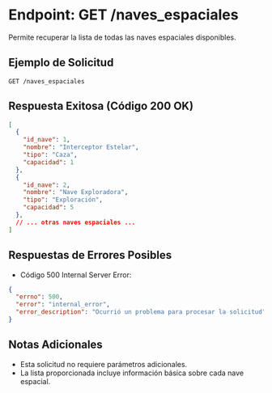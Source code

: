 # Endpoint: GET /naves_espaciales

Permite recuperar la lista de todas las naves espaciales disponibles.


## Ejemplo de Solicitud
```http
GET /naves_espaciales
```

## Respuesta Exitosa (Código 200 OK)
```json
[
  {
    "id_nave": 1,
    "nombre": "Interceptor Estelar",
    "tipo": "Caza",
    "capacidad": 1
  },
  {
    "id_nave": 2,
    "nombre": "Nave Exploradora",
    "tipo": "Exploración",
    "capacidad": 5
  },
  // ... otras naves espaciales ...
]
```

## Respuestas de Errores Posibles
- Código 500 Internal Server Error:
```json
{
  "errno": 500,
  "error": "internal_error",
  "error_description": "Ocurrió un problema para procesar la solicitud"
}
```

## Notas Adicionales

- Esta solicitud no requiere parámetros adicionales.
- La lista proporcionada incluye información básica sobre cada nave espacial.